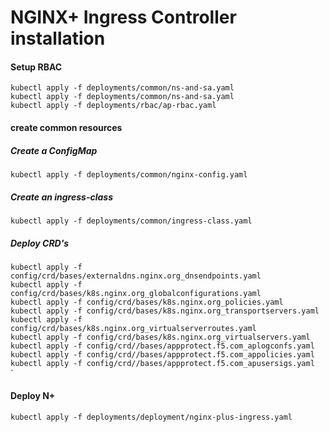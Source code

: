 # NGINX+ Ingress Controller installation

#### Setup RBAC
`kubectl apply -f deployments/common/ns-and-sa.yaml`<br>
`kubectl apply -f deployments/common/ns-and-sa.yaml`<br>
`kubectl apply -f deployments/rbac/ap-rbac.yaml`<br>

<!--- create common resources ---> 
#### create common resources
<!--- create default server secret ---> 
<!--- kubectl apply -f examples/shared-examples/default-server-secret/default-server-secret.yaml ---> 

##### Create a ConfigMap
`kubectl apply -f deployments/common/nginx-config.yaml`

##### Create an ingress-class
`kubectl apply -f deployments/common/ingress-class.yaml`

##### Deploy CRD's
`kubectl apply -f config/crd/bases/externaldns.nginx.org_dnsendpoints.yaml`<br>
`kubectl apply -f config/crd/bases/k8s.nginx.org_globalconfigurations.yaml`<br>
`kubectl apply -f config/crd/bases/k8s.nginx.org_policies.yaml`<br>
`kubectl apply -f config/crd/bases/k8s.nginx.org_transportservers.yaml`<br>
`kubectl apply -f config/crd/bases/k8s.nginx.org_virtualserverroutes.yaml`<br>
`kubectl apply -f config/crd/bases/k8s.nginx.org_virtualservers.yaml`<br>
`kubectl apply -f config/crd//bases/appprotect.f5.com_aplogconfs.yaml`<br>
`kubectl apply -f config/crd//bases/appprotect.f5.com_appolicies.yaml`<br>
`kubectl apply -f config/crd//bases/appprotect.f5.com_apusersigs.yaml`<br>`

#### Deploy N+
`kubectl apply -f deployments/deployment/nginx-plus-ingress.yaml`<br>

